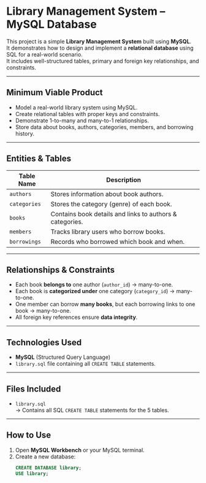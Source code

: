 # Library Management System – MySQL Database

This project is a simple **Library Management System** built using **MySQL**.  
It demonstrates how to design and implement a **relational database** using SQL for a real-world scenario.  
It includes well-structured tables, primary and foreign key relationships, and constraints.

---

## Minimum Viable Product

- Model a real-world library system using MySQL.
- Create relational tables with proper keys and constraints.
- Demonstrate 1-to-many and many-to-1 relationships.
- Store data about books, authors, categories, members, and borrowing history.

---

## Entities & Tables

| Table Name    | Description                                           |
|---------------|-------------------------------------------------------|
| `authors`     | Stores information about book authors.                |
| `categories`  | Stores the category (genre) of each book.             |
| `books`       | Contains book details and links to authors & categories. |
| `members`     | Tracks library users who borrow books.                |
| `borrowings`  | Records who borrowed which book and when.            |

---

## Relationships & Constraints

- Each book **belongs to** one author (`author_id`) → many-to-one.
- Each book is **categorized under** one category (`category_id`) → many-to-one.
- One member can borrow **many books**, but each borrowing links to one book → many-to-one.
- All foreign key references ensure **data integrity**.

---

## Technologies Used

- **MySQL** (Structured Query Language)
- `library.sql` file containing all `CREATE TABLE` statements.

---

## Files Included

- `library.sql`  
  → Contains all SQL `CREATE TABLE` statements for the 5 tables.

---

##  How to Use

1. Open **MySQL Workbench** or your MySQL terminal.
2. Create a new database:
   ```sql
   CREATE DATABASE library;
   USE library;
